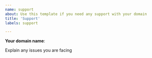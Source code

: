 ```yaml
---
name: support
about: Use this template if you need any support with your domain
title: 'Support'
labels: support

---
```


**Your domain name**:

Explain any issues you are facing

